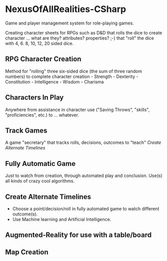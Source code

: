 # NexusOfAllRealities-CSharp

Game and player management system for role-playing games.

Creating character sheets for RPGs such as D&D that rolls the dice to create character ... what are they? attributes? properties? ;-) that "roll" the dice with 4, 6. 8, 10, 12, 20 sided dice.

## RPG Character Creation

Method for "rolling" three six-sided dice (the sum of three random numbers) to complete character creation
    - Strength
    - Dexterity
    - Constitution
    - Intelligence
    - Wisdom
    - Charisma

## Characters In Play

Anywhere from assistance in character use ("Saving Throws", "skills", "proficiencies", etc.) to ... whatever.

## Track Games

A game "secretary" that tracks rolls, decisions, outcomes to "teach" *Create Alternate Timelines*

## Fully Automatic Game

Just to watch from creation, through automated play and conclusion.
Use(s) all kinds of crazy cool algorithms.

## Create Alternate Timelines

- Choose a point/decision/roll in fully automated game to watch different outcome(s).
- Use Machine learning and Artificial Intelligence.

## Augmented-Reality for use with a table/board

## Map Creation
